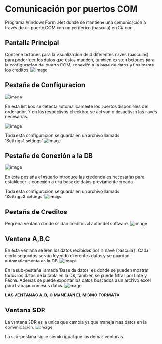 # Comunicación por puertos COM
Programa Windows Form .Net donde se mantiene una comunicación a través de un puerto COM con un periférico (bascula) en C# con.

## Pantalla Principal 
Contiene botones para la visualizacion de 4 diferentes naves (basculas) para poder leer los datos que estas manden, 
tambien existen botones para la configuracion del puerto COM, conexión a la base de datos y finalmente los creditos.
![image](https://github.com/HSamuelGomezC/Comunicaci-n-por-puertos-COM/assets/142279815/2a69093a-d158-459e-a1f3-2da7d721f82f)


## Pestaña de Configuracion
![image](https://github.com/HSamuelGomezC/Comunicaci-n-por-puertos-COM/assets/142279815/4ce3c712-c8cc-4047-a6d1-3e5903d4969a)

En esta list box se detecta automaticamente los puertos disponibles del ordenador.
Y en los respectivos checkbox se activan o desactivan las naves necesarias.

![image](https://github.com/HSamuelGomezC/Comunicaci-n-por-puertos-COM/assets/142279815/b31a8be3-3dc8-404f-b62e-e6f759667186)

Toda esta configuracion se guarda en un archivo llamado 'Settings1.settings'
![image](https://github.com/HSamuelGomezC/Comunicaci-n-por-puertos-COM/assets/142279815/a940585c-9173-4b5b-93f3-f66f2461e867)

## Pestaña de Conexión a la DB
![image](https://github.com/HSamuelGomezC/Comunicaci-n-por-puertos-COM/assets/142279815/e98aee8e-1042-4f8f-b7b0-e8d5d149e6aa)

En esta pestaña el usuario introduce las credenciales necesarias para establecer la conexión a una base de datos previamente creada.

Toda esta configuracion se guarda en un archivo llamado 'Settings2.settings'
![image](https://github.com/HSamuelGomezC/Comunicaci-n-por-puertos-COM/assets/142279815/8cae68ea-d021-43c4-9bb7-c5a12a4c759e)

## Pestaña de Creditos
Pequeña ventana donde se dan creditos al autor del software.
![image](https://github.com/HSamuelGomezC/Comunicaci-n-por-puertos-COM/assets/142279815/1b309d9f-6ebd-4f33-905a-176d419451c0)

## Ventana A,B,C
En esta ventana se leen los datos recibidos por la nave (bascula ). Cada cierto segundos se van leyendo diferentes datos y se guardan automaticamente en la DB.
![image](https://github.com/HSamuelGomezC/Comunicaci-n-por-puertos-COM/assets/142279815/49a0fec3-2454-43c0-91f2-3046495ab8fb)

En la sub-pestaña llamada 'Base de datos' es donde se pueden mostrar todos los datos de la tabla en la DB, tambien se puede filtrar por Lote y Fecha.
Ademas se puede exportar los datos buscados a un archivo excel para trabajar con esos datos.
![image](https://github.com/HSamuelGomezC/Comunicaci-n-por-puertos-COM/assets/142279815/7d1900d2-f243-4d7f-9d64-db07888d94ea)

**LAS VENTANAS A, B, C MANEJAN EL MISMO FORMATO**

## Ventana SDR
La ventana SDR es la unica que cambia ya que maneja mas datos en la comunicación.
![image](https://github.com/HSamuelGomezC/Comunicaci-n-por-puertos-COM/assets/142279815/a97e7de5-d372-400c-98d8-b45c573b9db5)

La sub-pestaña sigue siendo igual que las demas ventanas.


